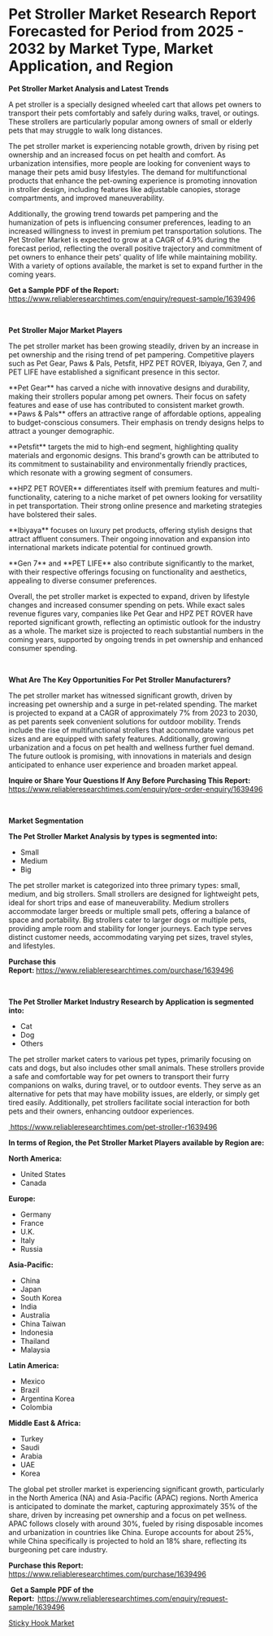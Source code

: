 <p><h1>Pet Stroller Market Research Report Forecasted for Period from 2025 -  2032 by Market Type, Market Application, and Region</h1></p><p><strong>Pet Stroller Market Analysis and Latest Trends</strong></p>
<p><p>A pet stroller is a specially designed wheeled cart that allows pet owners to transport their pets comfortably and safely during walks, travel, or outings. These strollers are particularly popular among owners of small or elderly pets that may struggle to walk long distances.</p><p>The pet stroller market is experiencing notable growth, driven by rising pet ownership and an increased focus on pet health and comfort. As urbanization intensifies, more people are looking for convenient ways to manage their pets amid busy lifestyles. The demand for multifunctional products that enhance the pet-owning experience is promoting innovation in stroller design, including features like adjustable canopies, storage compartments, and improved maneuverability.</p><p>Additionally, the growing trend towards pet pampering and the humanization of pets is influencing consumer preferences, leading to an increased willingness to invest in premium pet transportation solutions. The Pet Stroller Market is expected to grow at a CAGR of 4.9% during the forecast period, reflecting the overall positive trajectory and commitment of pet owners to enhance their pets' quality of life while maintaining mobility. With a variety of options available, the market is set to expand further in the coming years.</p></p>
<p><strong>Get a Sample PDF of the Report:&nbsp;</strong> <a href="https://www.reliableresearchtimes.com/enquiry/request-sample/1639496?utm_campaign=3542&utm_medium=2&utm_source=Github&utm_content=ia&utm_term=05042025&utm_id=pet-stroller">https://www.reliableresearchtimes.com/enquiry/request-sample/1639496</a></p>
<p>&nbsp;</p>
<p><strong>Pet Stroller Major Market Players</strong></p>
<p><p>The pet stroller market has been growing steadily, driven by an increase in pet ownership and the rising trend of pet pampering. Competitive players such as Pet Gear, Paws & Pals, Petsfit, HPZ PET ROVER, Ibiyaya, Gen 7, and PET LIFE have established a significant presence in this sector.</p><p>**Pet Gear** has carved a niche with innovative designs and durability, making their strollers popular among pet owners. Their focus on safety features and ease of use has contributed to consistent market growth. **Paws & Pals** offers an attractive range of affordable options, appealing to budget-conscious consumers. Their emphasis on trendy designs helps to attract a younger demographic.</p><p>**Petsfit** targets the mid to high-end segment, highlighting quality materials and ergonomic designs. This brand's growth can be attributed to its commitment to sustainability and environmentally friendly practices, which resonate with a growing segment of consumers.</p><p>**HPZ PET ROVER** differentiates itself with premium features and multi-functionality, catering to a niche market of pet owners looking for versatility in pet transportation. Their strong online presence and marketing strategies have bolstered their sales.</p><p>**Ibiyaya** focuses on luxury pet products, offering stylish designs that attract affluent consumers. Their ongoing innovation and expansion into international markets indicate potential for continued growth.</p><p>**Gen 7** and **PET LIFE** also contribute significantly to the market, with their respective offerings focusing on functionality and aesthetics, appealing to diverse consumer preferences.</p><p>Overall, the pet stroller market is expected to expand, driven by lifestyle changes and increased consumer spending on pets. While exact sales revenue figures vary, companies like Pet Gear and HPZ PET ROVER have reported significant growth, reflecting an optimistic outlook for the industry as a whole. The market size is projected to reach substantial numbers in the coming years, supported by ongoing trends in pet ownership and enhanced consumer spending.</p></p>
<p>&nbsp;</p>
<p><strong>What Are The Key Opportunities For Pet Stroller Manufacturers?</strong></p>
<p><p>The pet stroller market has witnessed significant growth, driven by increasing pet ownership and a surge in pet-related spending. The market is projected to expand at a CAGR of approximately 7% from 2023 to 2030, as pet parents seek convenient solutions for outdoor mobility. Trends include the rise of multifunctional strollers that accommodate various pet sizes and are equipped with safety features. Additionally, growing urbanization and a focus on pet health and wellness further fuel demand. The future outlook is promising, with innovations in materials and design anticipated to enhance user experience and broaden market appeal.</p></p>
<p><strong>Inquire or Share Your Questions If Any Before Purchasing This Report:</strong> <a href="https://www.reliableresearchtimes.com/enquiry/pre-order-enquiry/1639496?utm_campaign=3542&utm_medium=2&utm_source=Github&utm_content=ia&utm_term=05042025&utm_id=pet-stroller">https://www.reliableresearchtimes.com/enquiry/pre-order-enquiry/1639496</a></p>
<p>&nbsp;</p>
<p><strong>Market Segmentation</strong></p>
<p><strong>The Pet Stroller Market Analysis by types is segmented into:</strong></p>
<p><ul><li>Small</li><li>Medium</li><li>Big</li></ul></p>
<p><p>The pet stroller market is categorized into three primary types: small, medium, and big strollers. Small strollers are designed for lightweight pets, ideal for short trips and ease of maneuverability. Medium strollers accommodate larger breeds or multiple small pets, offering a balance of space and portability. Big strollers cater to larger dogs or multiple pets, providing ample room and stability for longer journeys. Each type serves distinct customer needs, accommodating varying pet sizes, travel styles, and lifestyles.</p></p>
<p><strong>Purchase this Report:&nbsp;</strong><a href="https://www.reliableresearchtimes.com/purchase/1639496?utm_campaign=3542&utm_medium=2&utm_source=Github&utm_content=ia&utm_term=05042025&utm_id=pet-stroller">https://www.reliableresearchtimes.com/purchase/1639496</a></p>
<p>&nbsp;</p>
<p><strong>The Pet Stroller Market Industry Research by Application is segmented into:</strong></p>
<p><ul><li>Cat</li><li>Dog</li><li>Others</li></ul></p>
<p><p>The pet stroller market caters to various pet types, primarily focusing on cats and dogs, but also includes other small animals. These strollers provide a safe and comfortable way for pet owners to transport their furry companions on walks, during travel, or to outdoor events. They serve as an alternative for pets that may have mobility issues, are elderly, or simply get tired easily. Additionally, pet strollers facilitate social interaction for both pets and their owners, enhancing outdoor experiences.</p></p>
<p><a href="https://www.reliableresearchtimes.com/pet-stroller-r1639496?utm_campaign=3542&utm_medium=2&utm_source=Github&utm_content=ia&utm_term=05042025&utm_id=pet-stroller">&nbsp;https://www.reliableresearchtimes.com/pet-stroller-r1639496</a></p>
<p><strong>In terms of Region, the Pet Stroller Market Players available by Region are:</strong></p>
<p>
    <p> <strong> North America: </strong>
        <ul>
            <li>United States</li>
            <li>Canada</li>
        </ul>
        </p> 
    <p> <strong> Europe: </strong>
        <ul>
            <li>Germany</li>
            <li>France</li>
            <li>U.K.</li>
            <li>Italy</li>
            <li>Russia</li>
        </ul>
        </p> 
    <p> <strong> Asia-Pacific: </strong>
        <ul>
            <li>China</li>
            <li>Japan</li>
            <li>South Korea</li>
            <li>India</li>
            <li>Australia</li>
            <li>China Taiwan</li>
            <li>Indonesia</li>
            <li>Thailand</li>
            <li>Malaysia</li>
        </ul>
        </p> 
    <p> <strong> Latin America: </strong>
        <ul>
            <li>Mexico</li>
            <li>Brazil</li>
            <li>Argentina Korea</li>
            <li>Colombia</li>
        </ul>
        </p> 
    <p> <strong> Middle East & Africa: </strong>
        <ul>
            <li>Turkey</li>
            <li>Saudi</li>
            <li>Arabia</li>
            <li>UAE</li>
            <li>Korea</li>
        </ul>
    </p>
    </p>
<p><p>The global pet stroller market is experiencing significant growth, particularly in the North America (NA) and Asia-Pacific (APAC) regions. North America is anticipated to dominate the market, capturing approximately 35% of the share, driven by increasing pet ownership and a focus on pet wellness. APAC follows closely with around 30%, fueled by rising disposable incomes and urbanization in countries like China. Europe accounts for about 25%, while China specifically is projected to hold an 18% share, reflecting its burgeoning pet care industry.</p></p>
<p><strong>Purchase this Report: </strong><a href="https://www.reliableresearchtimes.com/purchase/1639496?utm_campaign=3542&utm_medium=2&utm_source=Github&utm_content=ia&utm_term=05042025&utm_id=pet-stroller">https://www.reliableresearchtimes.com/purchase/1639496</a></p>
<p>&nbsp;<strong>Get a Sample PDF of the Report:&nbsp;&nbsp;</strong><a href="https://www.reliableresearchtimes.com/enquiry/request-sample/1639496?utm_campaign=3542&utm_medium=2&utm_source=Github&utm_content=ia&utm_term=05042025&utm_id=pet-stroller">https://www.reliableresearchtimes.com/enquiry/request-sample/1639496</a></p>
<p><strong></strong></p>
<p><p><a href="https://github.com/pichuaadh0/Market-Research-Report-List-1/blob/main/sticky-hook-market.md?utm_campaign=3542&utm_medium=2&utm_source=Github&utm_content=ia&utm_term=05042025&utm_id=pet-stroller">Sticky Hook Market</a></p></p>